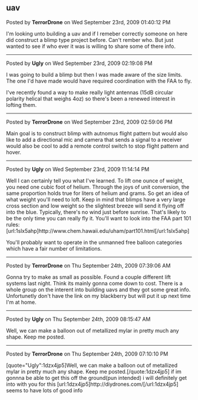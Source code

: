 ## uav
Posted by **TerrorDrone** on Wed September 23rd, 2009 01:40:12 PM

I'm looking unto building a uav and if I remeber correctly someone on here did construct a blimp type project before. Can't rember who. But just wanted to see if who ever it was is willing to share some of there info.

--------------------------------------------------------------------------------

Posted by **Ugly** on Wed September 23rd, 2009 02:19:08 PM

I was going to build a blimp but then I was made aware of the size limits. The one I'd have made would have required coordination with the FAA to fly. 

I've recently found a way to make really light antennas (15dB circular polarity helical that weighs 4oz) so there's been a renewed interest in lofting them.

--------------------------------------------------------------------------------

Posted by **TerrorDrone** on Wed September 23rd, 2009 02:59:06 PM

Main goal is to construct blimp with autnomus flight pattern but would also like to add a directional mic and camera that sends a signal to a receiver would also be cool to add a remote control switch to stop flight pattern and hover.

--------------------------------------------------------------------------------

Posted by **Ugly** on Wed September 23rd, 2009 11:14:14 PM

Well I can certainly tell you what I've learned. To lift one ounce of weight, you need one cubic foot of helium. Through the joys of unit conversion, the same proportion holds true for liters of helium and grams. So get an idea of what weight you'll need to loft. Keep in mind that blimps have a very large cross section and low weight so the slightest breeze will send it flying off into the blue. Typically, there's no wind just before sunrise. That's likely to be the only time you can really fly it. You'll want to look into the FAA part 101 rules: [url:1slx5ahp]http&#58;//www&#46;chem&#46;hawaii&#46;edu/uham/part101&#46;html[/url:1slx5ahp]

You'll probably want to operate in the unmanned free balloon categories which have a fair number of limitations.

--------------------------------------------------------------------------------

Posted by **TerrorDrone** on Thu September 24th, 2009 07:39:06 AM

Gonna try to make as small as possible. Found a couple different lift systems last night.  Think its mainly gonna come down to cost. There is a whole group on the interent into building uavs and they got some great info. Unfortunetly don't have the link on my blackberry but will put it up next time I'm at home.

--------------------------------------------------------------------------------

Posted by **Ugly** on Thu September 24th, 2009 08:15:47 AM

Well, we can make a balloon out of metallized mylar in pretty much any shape. Keep me posted.

--------------------------------------------------------------------------------

Posted by **TerrorDrone** on Thu September 24th, 2009 07:10:10 PM

[quote=&quot;Ugly&quot;:1dzx4jp5]Well, we can make a balloon out of metallized mylar in pretty much any shape. Keep me posted.[/quote:1dzx4jp5]
if im gonnna be able to get this off the ground(pun intended) i will definitely get into with you for this 
[url:1dzx4jp5]http&#58;//diydrones&#46;com/[/url:1dzx4jp5]
seems to have lots of good info
